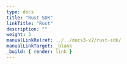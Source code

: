 ```yaml
---
type: docs
title: "Rust SDK"
linkTitle: "Rust"
description: ""
weight: 3
manualLinkRelref: ../../docs3-v2/rust-sdk/
manualLinkTarget: _blank
_build: { render: link }
---
```





